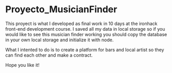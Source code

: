 # Proyecto_MusicianFinder

This proyect is what I developed as final work in 10 days at the ironhack front-end development course. I saved all my data in local storage so if you would like to see this musician finder working you should copy the database in your own local storage and initialize it with node.

What I intented to do is to create a platform for bars and local artist so they can find each other and make a contract.

Hope you like it!

